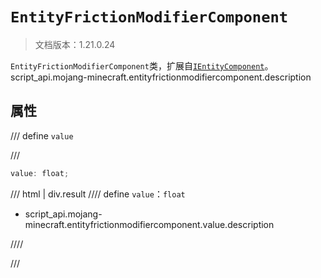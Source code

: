 # `EntityFrictionModifierComponent`

> 文档版本：1.21.0.24

`EntityFrictionModifierComponent`类，扩展自[`IEntityComponent`](./ientitycomponent.md)。script_api.mojang-minecraft.entityfrictionmodifiercomponent.description

## 属性

/// define
`value`


///

```js
value: float;
```

/// html | div.result
//// define
`value`：`float`

- script_api.mojang-minecraft.entityfrictionmodifiercomponent.value.description


////

///

